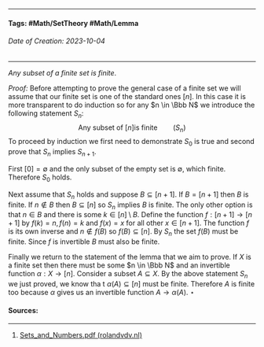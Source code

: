 __________________________________________________________________________
#### **Tags:** #Math/SetTheory #Math/Lemma 
###### *Date of Creation: 2023-10-04*
__________________________________________________________________________

*Any subset of a finite set  is finite*.

*Proof:* Before attempting to prove the general case of a finite set we will assume that our finite set is one of the standard ones $[n]$. In this case it is more transparent to do induction so for any $n \in \Bbb N$ we introduce the following statement $S_n:$ $$\text{Any subset of } [n] \text{is finite} \;\;\;\;\;\;\;\;\; (S_n)$$
To proceed by induction we first need to demonstrate $S_0$ is true and second prove that $S_n$ implies $S_{n + 1}$.

First $[0] = \emptyset$ and the only subset of the empty set is $\emptyset$, which finite. Therefore $S_0$ holds.

Next assume that $S_n$ holds and suppose $B \subseteq [n + 1]$. If $B = [n+1]$ then $B$ is finite. If $n \notin B$ then $B \subseteq [n]$ so $S_n$ implies $B$ is finite. The only other option is that $n \in B$ and there is some $k \in [n] \setminus B$. Define the function $f: [n + 1] \rightarrow [n + 1]$ by $f(k) = n, f(n) = k$ and $f(x) = x$ for all other $x \in [n + 1]$. The function $f$ is its own inverse and $n \notin f(B) \text{ so } f(B) \subseteq [n]$. By $S_n$ the set $f(B)$ must be finite. Since $f$ is invertible $B$ must also be finite. 

Finally we return to the statement of the lemma that we aim to prove. If $X$ is a finite set then there must be some $n \in  \Bbb N$ and an invertible function $\alpha : X \rightarrow [n]$. Consider a subset $A \subseteq X$. By the above statement $S_n$ we just proved, we know tha t $\alpha (A) \subseteq [n]$ must be finite. Therefore $A$ is finite too because $\alpha$ gives us an invertible function $A \rightarrow \alpha (A)$. $\star$
#### Sources:
__________________________________________________________________________
1. [Sets_and_Numbers.pdf (rolandvdv.nl)](https://www.rolandvdv.nl/Sets_and_Numbers.pdf)
